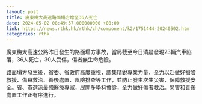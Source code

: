 ```yaml
---
layout: post
title: 廣東梅大高速路面塌方增至36人死亡
date: 2024-05-02 08:49:57.000000000 +08:00
link: https://news.rthk.hk/rthk/ch/component/k2/1751444-20240502.htm
categories: rthk
---
```


廣東梅大高速公路昨日發生的路面塌方事故，當局截至今日清晨發現23輛汽車陷落，36人死亡，30人受傷，傷者無生命危險。

路面塌方發生後，省委、省政府高度重視，調集精銳專業力量，全力以赴做好搶險救援、傷員救治、善後處置、風險排查等工作，並防止發生次生災害，保障救援安全。省、市選派最強醫療專家，展開多學科會診，全力做好傷者救治。災害和善後處置工作正有序進行。
